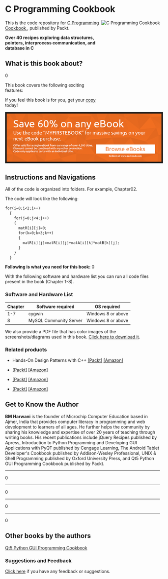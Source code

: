 # C Programming Cookbook 

<a href="https://prod.packtpub.com/in/application-development/c-programming-cookbook-0?utm_source=github&utm_medium=repository&utm_campaign="><img src="" alt="C Programming Cookbook " height="256px" align="right"></a>

This is the code repository for [C Programming Cookbook ](https://prod.packtpub.com/in/application-development/c-programming-cookbook-0?utm_source=github&utm_medium=repository&utm_campaign=), published by Packt.

**Over 40 recipes exploring data structures, pointers, interprocess communication, and database in C**

## What is this book about?
0

This book covers the following exciting features:


If you feel this book is for you, get your [copy](https://www.amazon.com/dp/1-789-61745-6) today!

<a href="https://www.packtpub.com/?utm_source=github&utm_medium=banner&utm_campaign=GitHubBanner"><img src="https://raw.githubusercontent.com/PacktPublishing/GitHub/master/GitHub.png" 
alt="https://www.packtpub.com/" border="5" /></a>

## Instructions and Navigations
All of the code is organized into folders. For example, Chapter02.

The code will look like the following:
```
for(i=0;i<2;i++)
  {
    for(j=0;j<4;j++)
    {
      matR[i][j]=0;
      for(k=0;k<3;k++)
      {
        matR[i][j]=matR[i][j]+matA[i][k]*matB[k][j];
      }
    }
  }
```

**Following is what you need for this book:**
0

With the following software and hardware list you can run all code files present in the book (Chapter 1-8).
### Software and Hardware List
| Chapter | Software required | OS required |
| -------- | ------------------------------------ | ----------------------------------- |
| 1-7 | cygwin | Windows 8 or above |
| 8 | MySQL Community Server | Windows 8 or above

We also provide a PDF file that has color images of the screenshots/diagrams used in this book. [Click here to download it](https://www.packtpub.com/sites/default/files/downloads/9781789617450_ColorImages.pdf?).

### Related products
* Hands-On Design Patterns with C++  [[Packt]](https://prod.packtpub.com/in/application-development/hands-design-patterns-c?utm_source=github&utm_medium=repository&utm_campaign=) [[Amazon]](https://www.amazon.com/dp/1-788-83256-6)

*  [[Packt]](https://prod.packtpub.com/in/application-development/hands-system-programming-c?utm_source=github&utm_medium=repository&utm_campaign=) [[Amazon]](https://www.amazon.com/dp/1-789-13788-8)

*  [[Packt]]() [[Amazon]](https://www.amazon.com/dp/)

*  [[Packt]]() [[Amazon]](https://www.amazon.com/dp/)

## Get to Know the Author
**BM Harwani**
is the founder of Microchip Computer Education based in Ajmer, India that provides computer literacy in programming and web development to learners of all ages. He further helps the community by sharing his knowledge and expertise of over 20 years of teaching through writing books. His recent publications include jQuery Recipes published by Apress, Introduction to Python Programming and Developing GUI Applications with PyQT published by Cengage Learning, The Android Tablet Developer's Cookbook published by Addison-Wesley Professional, UNIX & Shell Programming published by Oxford University Press, and Qt5 Python GUI Programming Cookbook published by Packt.

****
0

****
0

****
0

****
0

## Other books by the authors
[Qt5 Python GUI Programming Cookbook ](https://prod.packtpub.com/in/application-development/qt5-python-gui-programming-cookbook?utm_source=github&utm_medium=repository&utm_campaign=)

[]()

[]()

[]()

[]()

### Suggestions and Feedback
[Click here](https://docs.google.com/forms/d/e/1FAIpQLSdy7dATC6QmEL81FIUuymZ0Wy9vH1jHkvpY57OiMeKGqib_Ow/viewform) if you have any feedback or suggestions.


